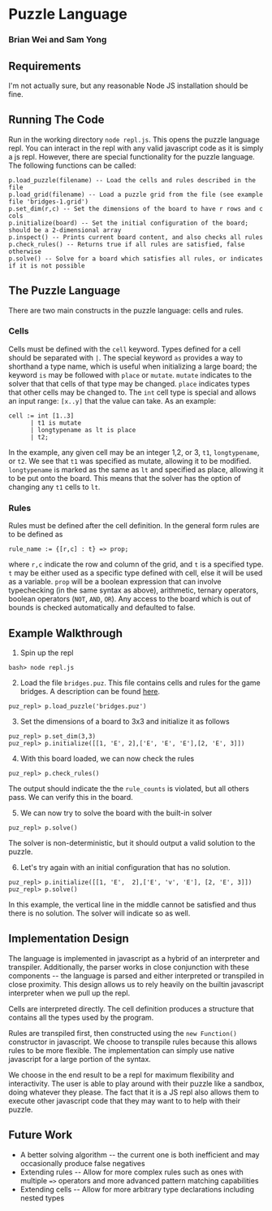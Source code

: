 # Puzzle Language
### Brian Wei and Sam Yong

## Requirements
I'm not actually sure, but any reasonable Node JS installation should be fine.

## Running The Code
Run in the working directory ``node repl.js``.  This opens the puzzle language repl.
You can interact in the repl with any valid javascript code as it is simply a js repl.
However, there are special functionality for the puzzle language.  The following functions can be called:

```
p.load_puzzle(filename) -- Load the cells and rules described in the file
p.load_grid(filename) -- Load a puzzle grid from the file (see example file 'bridges-1.grid')
p.set_dim(r,c) -- Set the dimensions of the board to have r rows and c cols
p.initialize(board) -- Set the initial configuration of the board; should be a 2-dimensional array
p.inspect() -- Prints current board content, and also checks all rules
p.check_rules() -- Returns true if all rules are satisfied, false otherwise
p.solve() -- Solve for a board which satisfies all rules, or indicates if it is not possible
```

## The Puzzle Language
There are two main constructs in the puzzle language: cells and rules.
### Cells
Cells must be defined with the ``cell`` keyword.  Types defined for a cell should be separated with `|`.
The special keyword ``as`` provides a way to shorthand a type name, which is useful when initializing a
large board; the keyword ``is`` may be followed with ``place`` or ``mutate``. ``mutate`` indicates to the
solver that that cells of that type may be changed. ``place`` indicates types that other cells may be
changed to. The ``int`` cell type is special and allows an input range: ``[x..y]`` that the value can take.
As an example:

```
cell := int [1..3]
      | t1 is mutate
      | longtypename as lt is place
      | t2;
```

In the example, any given cell may be an integer 1,2, or 3, ``t1``, ``longtypename``, or ``t2``.  We see that ``t1``
was specified as mutate, allowing it to be modified.  ``longtypename`` is marked as the same as ``lt`` and specified as
place, allowing it to be put onto the board.  This means that the solver has the option of changing any ``t1`` cells to ``lt``.

### Rules
Rules must be defined after the cell definition.  In the general form rules are to be defined as

```
rule_name := {[r,c] : t} => prop;
```
where ``r,c`` indicate the row and column of the grid, and ``t`` is a specified type.  ``t`` may be either used as a specific type
defined with cell, else it will be used as a variable.  ``prop`` will be a boolean expression that can involve typechecking
(in the same syntax as above), arithmetic, ternary operators, boolean operators (``NOT``, ``AND``, ``OR``).  Any access to the
board which is out of bounds is checked automatically and defaulted to false.

## Example Walkthrough
1. Spin up the repl
```
bash> node repl.js
```
2. Load the file ``bridges.puz``.  This file contains cells and rules for the game bridges.  A description can be found
[here](https://en.wikipedia.org/wiki/Hashiwokakero).
```
puz_repl> p.load_puzzle('bridges.puz')
```
3. Set the dimensions of a board to 3x3 and initialize it as follows
```
puz_repl> p.set_dim(3,3)
puz_repl> p.initialize([[1, 'E', 2],['E', 'E', 'E'],[2, 'E', 3]])
```
4. With this board loaded, we can now check the rules
```
puz_repl> p.check_rules()
```
The output should indicate the the ``rule_counts`` is violated, but all others pass.  We can verify this in the board.

5. We can now try to solve the board with the built-in solver
```
puz_repl> p.solve()
```
The solver is non-deterministic, but it should output a valid solution to the puzzle.

6.  Let's try again with an initial configuration that has no solution.
```
puz_repl> p.initialize([[1, 'E',  2],['E', 'v', 'E'], [2, 'E', 3]])
puz_repl> p.solve()
```
In this example, the vertical line in the middle cannot be satisfied and thus there is no solution.
The solver will indicate so as well.

## Implementation Design
The language is implemented in javascript as a hybrid of an interpreter and transpiler.  Additionally, the parser works in
close conjunction with these components -- the language is parsed and either interpreted or transpiled in close proximity.
This design allows us to rely heavily on the builtin javascript interpreter when we pull up the repl.

Cells are interpreted directly.  The cell definition produces a structure that contains all the types used by the program.

Rules are transpiled first, then constructed using the ``new Function()`` constructor in javascript.  We choose to transpile
rules because this allows rules to be more flexible.  The implementation can simply use native javascript for a large portion
of the syntax.

We choose in the end result to be a repl for maximum flexibility and interactivity.  The user is able to play around
with their puzzle like a sandbox, doing whatever they please.  The fact that it is a JS repl also allows them to execute
other javascript code that they may want to to help with their puzzle.

## Future Work
* A better solving algorithm -- the current one is both inefficient and may occasionally produce false negatives
* Extending rules -- Allow for more complex rules such as ones with multiple ``=>`` operators and more advanced
pattern matching capabilities
* Extending cells -- Allow for more arbitrary type declarations including nested types

